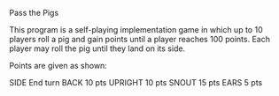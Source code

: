 Pass the Pigs

This program is a self-playing implementation game in which up to 10 players roll a pig and gain points until a player reaches 100 points. Each player may roll the pig until they land on its side. 

Points are given as shown:

SIDE	End turn
BACK	10 pts
UPRIGHT	10 pts
SNOUT	15 pts
EARS	5 pts
